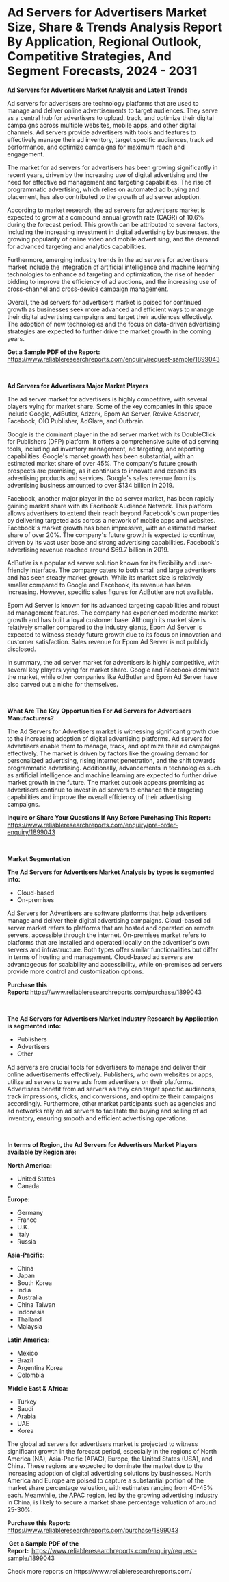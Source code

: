 <p><h1>Ad Servers for Advertisers Market Size, Share & Trends Analysis Report By Application, Regional Outlook, Competitive Strategies, And Segment Forecasts, 2024 - 2031</h1></p><p><strong>Ad Servers for Advertisers Market Analysis and Latest Trends</strong></p>
<p><p>Ad servers for advertisers are technology platforms that are used to manage and deliver online advertisements to target audiences. They serve as a central hub for advertisers to upload, track, and optimize their digital campaigns across multiple websites, mobile apps, and other digital channels. Ad servers provide advertisers with tools and features to effectively manage their ad inventory, target specific audiences, track ad performance, and optimize campaigns for maximum reach and engagement.</p><p>The market for ad servers for advertisers has been growing significantly in recent years, driven by the increasing use of digital advertising and the need for effective ad management and targeting capabilities. The rise of programmatic advertising, which relies on automated ad buying and placement, has also contributed to the growth of ad server adoption.</p><p>According to market research, the ad servers for advertisers market is expected to grow at a compound annual growth rate (CAGR) of 10.6% during the forecast period. This growth can be attributed to several factors, including the increasing investment in digital advertising by businesses, the growing popularity of online video and mobile advertising, and the demand for advanced targeting and analytics capabilities.</p><p>Furthermore, emerging industry trends in the ad servers for advertisers market include the integration of artificial intelligence and machine learning technologies to enhance ad targeting and optimization, the rise of header bidding to improve the efficiency of ad auctions, and the increasing use of cross-channel and cross-device campaign management.</p><p>Overall, the ad servers for advertisers market is poised for continued growth as businesses seek more advanced and efficient ways to manage their digital advertising campaigns and target their audiences effectively. The adoption of new technologies and the focus on data-driven advertising strategies are expected to further drive the market growth in the coming years.</p></p>
<p><strong>Get a Sample PDF of the Report:&nbsp;</strong> <a href="https://www.reliableresearchreports.com/enquiry/request-sample/1899043">https://www.reliableresearchreports.com/enquiry/request-sample/1899043</a></p>
<p>&nbsp;</p>
<p><strong>Ad Servers for Advertisers Major Market Players</strong></p>
<p><p>The ad server market for advertisers is highly competitive, with several players vying for market share. Some of the key companies in this space include Google, AdButler, Adzerk, Epom Ad Server, Revive Adserver, Facebook, OIO Publisher, AdGlare, and Outbrain.</p><p>Google is the dominant player in the ad server market with its DoubleClick for Publishers (DFP) platform. It offers a comprehensive suite of ad serving tools, including ad inventory management, ad targeting, and reporting capabilities. Google's market growth has been substantial, with an estimated market share of over 45%. The company's future growth prospects are promising, as it continues to innovate and expand its advertising products and services. Google's sales revenue from its advertising business amounted to over $134 billion in 2019.</p><p>Facebook, another major player in the ad server market, has been rapidly gaining market share with its Facebook Audience Network. This platform allows advertisers to extend their reach beyond Facebook's own properties by delivering targeted ads across a network of mobile apps and websites. Facebook's market growth has been impressive, with an estimated market share of over 20%. The company's future growth is expected to continue, driven by its vast user base and strong advertising capabilities. Facebook's advertising revenue reached around $69.7 billion in 2019.</p><p>AdButler is a popular ad server solution known for its flexibility and user-friendly interface. The company caters to both small and large advertisers and has seen steady market growth. While its market size is relatively smaller compared to Google and Facebook, its revenue has been increasing. However, specific sales figures for AdButler are not available.</p><p>Epom Ad Server is known for its advanced targeting capabilities and robust ad management features. The company has experienced moderate market growth and has built a loyal customer base. Although its market size is relatively smaller compared to the industry giants, Epom Ad Server is expected to witness steady future growth due to its focus on innovation and customer satisfaction. Sales revenue for Epom Ad Server is not publicly disclosed.</p><p>In summary, the ad server market for advertisers is highly competitive, with several key players vying for market share. Google and Facebook dominate the market, while other companies like AdButler and Epom Ad Server have also carved out a niche for themselves.</p></p>
<p>&nbsp;</p>
<p><strong>What Are The Key Opportunities For Ad Servers for Advertisers Manufacturers?</strong></p>
<p><p>The Ad Servers for Advertisers market is witnessing significant growth due to the increasing adoption of digital advertising platforms. Ad servers for advertisers enable them to manage, track, and optimize their ad campaigns effectively. The market is driven by factors like the growing demand for personalized advertising, rising internet penetration, and the shift towards programmatic advertising. Additionally, advancements in technologies such as artificial intelligence and machine learning are expected to further drive market growth in the future. The market outlook appears promising as advertisers continue to invest in ad servers to enhance their targeting capabilities and improve the overall efficiency of their advertising campaigns.</p></p>
<p><strong>Inquire or Share Your Questions If Any Before Purchasing This Report:</strong> <a href="https://www.reliableresearchreports.com/enquiry/pre-order-enquiry/1899043">https://www.reliableresearchreports.com/enquiry/pre-order-enquiry/1899043</a></p>
<p>&nbsp;</p>
<p><strong>Market Segmentation</strong></p>
<p><strong>The Ad Servers for Advertisers Market Analysis by types is segmented into:</strong></p>
<p><ul><li>Cloud-based</li><li>On-premises</li></ul></p>
<p><p>Ad Servers for Advertisers are software platforms that help advertisers manage and deliver their digital advertising campaigns. Cloud-based ad server market refers to platforms that are hosted and operated on remote servers, accessible through the internet. On-premises market refers to platforms that are installed and operated locally on the advertiser's own servers and infrastructure. Both types offer similar functionalities but differ in terms of hosting and management. Cloud-based ad servers are advantageous for scalability and accessibility, while on-premises ad servers provide more control and customization options.</p></p>
<p><strong>Purchase this Report:&nbsp;</strong><a href="https://www.reliableresearchreports.com/purchase/1899043">https://www.reliableresearchreports.com/purchase/1899043</a></p>
<p>&nbsp;</p>
<p><strong>The Ad Servers for Advertisers Market Industry Research by Application is segmented into:</strong></p>
<p><ul><li>Publishers</li><li>Advertisers</li><li>Other</li></ul></p>
<p><p>Ad servers are crucial tools for advertisers to manage and deliver their online advertisements effectively. Publishers, who own websites or apps, utilize ad servers to serve ads from advertisers on their platforms. Advertisers benefit from ad servers as they can target specific audiences, track impressions, clicks, and conversions, and optimize their campaigns accordingly. Furthermore, other market participants such as agencies and ad networks rely on ad servers to facilitate the buying and selling of ad inventory, ensuring smooth and efficient advertising operations.</p></p>
<p>&nbsp;</p>
<p><strong>In terms of Region, the Ad Servers for Advertisers Market Players available by Region are:</strong></p>
<p>
    <p> <strong> North America: </strong>
        <ul>
            <li>United States</li>
            <li>Canada</li>
        </ul>
        </p> 
    <p> <strong> Europe: </strong>
        <ul>
            <li>Germany</li>
            <li>France</li>
            <li>U.K.</li>
            <li>Italy</li>
            <li>Russia</li>
        </ul>
        </p> 
    <p> <strong> Asia-Pacific: </strong>
        <ul>
            <li>China</li>
            <li>Japan</li>
            <li>South Korea</li>
            <li>India</li>
            <li>Australia</li>
            <li>China Taiwan</li>
            <li>Indonesia</li>
            <li>Thailand</li>
            <li>Malaysia</li>
        </ul>
        </p> 
    <p> <strong> Latin America: </strong>
        <ul>
            <li>Mexico</li>
            <li>Brazil</li>
            <li>Argentina Korea</li>
            <li>Colombia</li>
        </ul>
        </p> 
    <p> <strong> Middle East & Africa: </strong>
        <ul>
            <li>Turkey</li>
            <li>Saudi</li>
            <li>Arabia</li>
            <li>UAE</li>
            <li>Korea</li>
        </ul>
    </p>
    </p>
<p><p>The global ad servers for advertisers market is projected to witness significant growth in the forecast period, especially in the regions of North America (NA), Asia-Pacific (APAC), Europe, the United States (USA), and China. These regions are expected to dominate the market due to the increasing adoption of digital advertising solutions by businesses. North America and Europe are poised to capture a substantial portion of the market share percentage valuation, with estimates ranging from 40-45% each. Meanwhile, the APAC region, led by the growing advertising industry in China, is likely to secure a market share percentage valuation of around 25-30%.</p></p>
<p><strong>Purchase this Report: </strong><a href="https://www.reliableresearchreports.com/purchase/1899043">https://www.reliableresearchreports.com/purchase/1899043</a></p>
<p>&nbsp;<strong>Get a Sample PDF of the Report:&nbsp;&nbsp;</strong><a href="https://www.reliableresearchreports.com/enquiry/request-sample/1899043">https://www.reliableresearchreports.com/enquiry/request-sample/1899043</a></p>
<p><strong></strong></p>
<p>Check more reports on https://www.reliableresearchreports.com/</p>